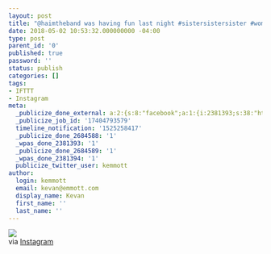 ```yaml
---
layout: post
title: "@haimtheband was having fun last night #sistersistersister #womenwhorock"
date: 2018-05-02 10:53:32.000000000 -04:00
type: post
parent_id: '0'
published: true
password: ''
status: publish
categories: []
tags:
- IFTTT
- Instagram
meta:
  _publicize_done_external: a:2:{s:8:"facebook";a:1:{i:2381393;s:38:"https://facebook.com/10155253960686816";}s:7:"twitter";a:1:{i:2381394;s:53:"https://twitter.com/kemmott/status/991631811511013376";}}
  _publicize_job_id: '17404793579'
  timeline_notification: '1525258417'
  _publicize_done_2684588: '1'
  _wpas_done_2381393: '1'
  _publicize_done_2684589: '1'
  _wpas_done_2381394: '1'
  publicize_twitter_user: kemmott
author:
  login: kemmott
  email: kevan@emmott.com
  display_name: Kevan
  first_name: ''
  last_name: ''
---
```

<div><img src="{{ site.url }}/assets/images/blog/8ec0a-31150123_114499569366951_1894572991241519104_n.jpg" style="max-width:600px;" />
<div>via <a href="https://ift.tt/2rgrgyE">Instagram</a></div>
</div>
